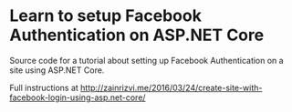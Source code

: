 # Learn to setup Facebook Authentication on ASP.NET Core

Source code for a tutorial about setting up Facebook Authentication on a site using ASP.NET Core. 

Full instructions at http://zainrizvi.me/2016/03/24/create-site-with-facebook-login-using-asp.net-core/
